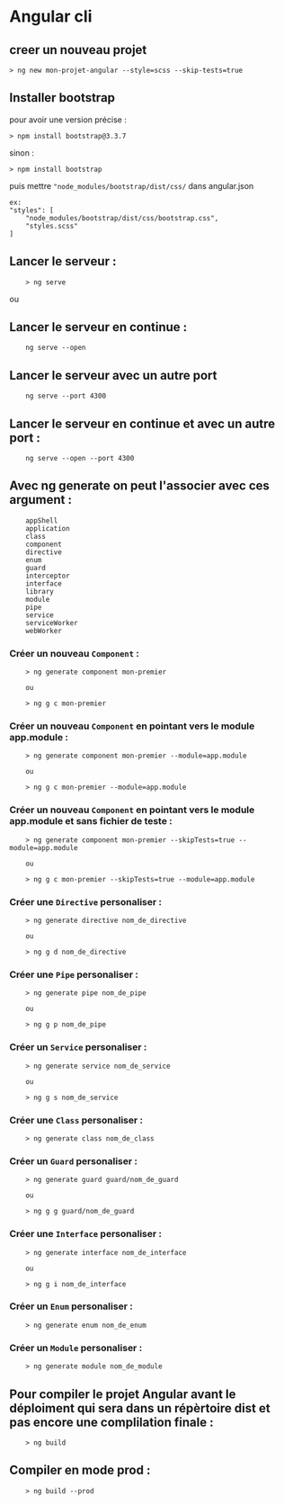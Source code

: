# Angular cli

## creer un nouveau projet

    > ng new mon-projet-angular --style=scss --skip-tests=true

## Installer bootstrap

pour avoir une version précise : 
    
    > npm install bootstrap@3.3.7

sinon : 
    
    > npm install bootstrap

puis mettre `"node_modules/bootstrap/dist/css/` dans angular.json 

    ex:
    "styles": [
        "node_modules/bootstrap/dist/css/bootstrap.css",
        "styles.scss"
    ]


## Lancer le serveur : 
        
        > ng serve 

ou

## Lancer le serveur en continue : 
        
        ng serve --open

## Lancer le serveur avec un autre port

        ng serve --port 4300

## Lancer le serveur en continue et avec un autre port : 
        
        ng serve --open --port 4300
 ## Avec ng generate on peut l'associer avec ces argument : 

        appShell
        application
        class
        component
        directive
        enum
        guard
        interceptor
        interface
        library
        module
        pipe
        service
        serviceWorker
        webWorker


### Créer un nouveau `Component` : 
        
        > ng generate component mon-premier 
        
        ou 
        
        > ng g c mon-premier

### Créer un nouveau `Component` en pointant vers le module app.module : 
        
        > ng generate component mon-premier --module=app.module 
        
        ou 
        
        > ng g c mon-premier --module=app.module 

### Créer un nouveau `Component` en pointant vers le module app.module et sans fichier de teste : 
        
        > ng generate component mon-premier --skipTests=true --module=app.module 
        
        ou 
        
        > ng g c mon-premier --skipTests=true --module=app.module 

### Créer une `Directive` personaliser : 
        
        > ng generate directive nom_de_directive 
        
        ou 
        
        > ng g d nom_de_directive

### Créer une `Pipe` personaliser : 
        
        > ng generate pipe nom_de_pipe 
        
        ou 
        
        > ng g p nom_de_pipe

### Créer un `Service` personaliser : 
        
        > ng generate service nom_de_service 
        
        ou 
        
        > ng g s nom_de_service

### Créer une `Class` personaliser : 
        
        > ng generate class nom_de_class

### Créer un `Guard` personaliser : 
        
        > ng generate guard guard/nom_de_guard 
        
        ou 
        
        > ng g g guard/nom_de_guard

### Créer une `Interface` personaliser : 
        
        > ng generate interface nom_de_interface 
        
        ou 
        
        > ng g i nom_de_interface

### Créer un `Enum` personaliser : 
        
        > ng generate enum nom_de_enum

### Créer un `Module` personaliser : 
        
        > ng generate module nom_de_module



## Pour compiler le projet Angular avant le déploiment qui sera dans un répèrtoire dist et pas encore une complilation finale :
        
        > ng build

## Compiler en mode prod : 
        
        > ng build --prod